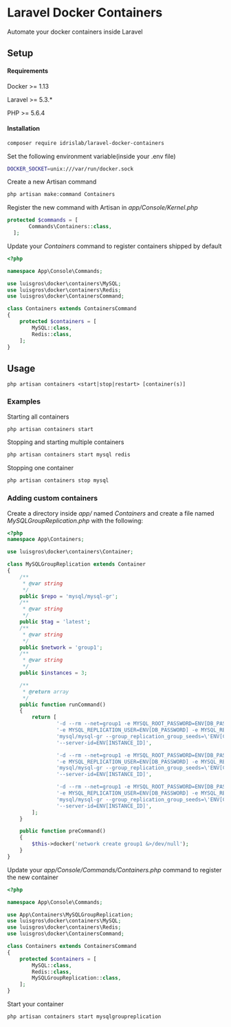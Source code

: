 # Laravel Docker Containers

Automate your docker containers inside Laravel

## Setup

#### Requirements
Docker >= 1.13

Laravel >= 5.3.*

PHP >= 5.6.4

#### Installation
```sh
composer require idrislab/laravel-docker-containers
```

Set the following environment variable(inside your .env file)

```sh
DOCKER_SOCKET=unix:///var/run/docker.sock
```

Create a new Artisan command
```sh
php artisan make:command Containers
```
Register the new command with Artisan in *app/Console/Kernel.php* 

```php
protected $commands = [
       Commands\Containers::class,
  ];
```
Update your *Containers* command to register containers shipped by default
```php
<?php

namespace App\Console\Commands;

use luisgros\docker\containers\MySQL;
use luisgros\docker\containers\Redis;
use luisgros\docker\ContainersCommand;

class Containers extends ContainersCommand
{
    protected $containers = [
        MySQL::class,
        Redis::class,
    ];
}
```
## Usage

```
php artisan containers <start|stop|restart> [container(s)]
```

### Examples
Starting all containers
```sh
php artisan containers start
```
Stopping and starting multiple containers
```sh
php artisan containers start mysql redis
```
Stopping one container 
```sh
php artisan containers stop mysql
```

### Adding custom containers 

Create a directory inside *app/* named *Containers* and create a file named *MySQLGroupReplication.php*
with the following:

``` php
<?php
namespace App\Containers;

use luisgros\docker\containers\Container;

class MySQLGroupReplication extends Container
{
    /**
     * @var string
     */
    public $repo = 'mysql/mysql-gr';
    /**
     * @var string
     */
    public $tag = 'latest';
    /**
     * @var string
     */
    public $network = 'group1';
    /**
     * @var string
     */
    public $instances = 3;

    /**
     * @return array
     */
    public function runCommand()
    {
        return [
                '-d --rm --net=group1 -e MYSQL_ROOT_PASSWORD=ENV[DB_PASSWORD] \\'.
                '-e MYSQL_REPLICATION_USER=ENV[DB_PASSWORD] -e MYSQL_REPLICATION_PASSWORD=ENV[DB_PASSWORD] \\'.
                'mysql/mysql-gr --group_replication_group_seeds=\'ENV[CONTAINER_I2]:6606,ENV[CONTAINER_I3]:6606\' \\'.
                '--server-id=ENV[INSTANCE_ID]',

                '-d --rm --net=group1 -e MYSQL_ROOT_PASSWORD=ENV[DB_PASSWORD] \\'.
                '-e MYSQL_REPLICATION_USER=ENV[DB_PASSWORD] -e MYSQL_REPLICATION_PASSWORD=ENV[DB_PASSWORD] \\'.
                'mysql/mysql-gr --group_replication_group_seeds=\'ENV[CONTAINER_I1]:6606,ENV[CONTAINER_I3]:6606\' \\'.
                '--server-id=ENV[INSTANCE_ID]',

                '-d --rm --net=group1 -e MYSQL_ROOT_PASSWORD=ENV[DB_PASSWORD] \\'.
                '-e MYSQL_REPLICATION_USER=ENV[DB_PASSWORD] -e MYSQL_REPLICATION_PASSWORD=ENV[DB_PASSWORD] \\'.
                'mysql/mysql-gr --group_replication_group_seeds=\'ENV[CONTAINER_I1]:6606,ENV[CONTAINER_I2]:6606\' \\'.
                '--server-id=ENV[INSTANCE_ID]',
        ];
    }

    public function preCommand()
    {
        $this->docker('network create group1 &>/dev/null');
    }
}
```

Update your *app/Console/Commands/Containers.php* command to register the new container 
```php
<?php

namespace App\Console\Commands;

use App\Containers\MySQLGroupReplication;
use luisgros\docker\containers\MySQL;
use luisgros\docker\containers\Redis;
use luisgros\docker\ContainersCommand;

class Containers extends ContainersCommand
{
    protected $containers = [
        MySQL::class,
        Redis::class,
        MySQLGroupReplication::class,
    ];
}
```

Start your container
```sh
php artisan containers start mysqlgroupreplication
```
